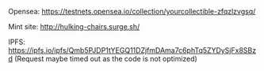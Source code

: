 Opensea: https://testnets.opensea.io/collection/yourcollectible-zfqzlzvgsq/

Mint site: http://hulking-chairs.surge.sh/

IPFS: https://ipfs.io/ipfs/Qmb5PJDP1tYEGQ11DZjfmDAma7c6phTq5ZYDySjFx8SBzd (Request maybe timed out as the code is not optimized)
